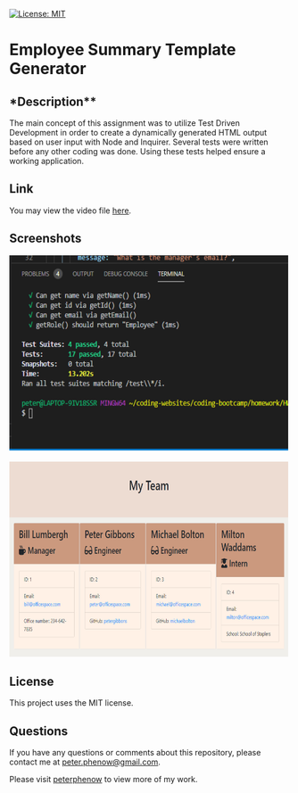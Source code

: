 [![License: MIT](https://img.shields.io/badge/License-MIT-yellow.svg)](https://opensource.org/licenses/MIT)

# Employee Summary Template Generator

## \*Description\*\*

The main concept of this assignment was to utilize Test Driven Development in order to create a dynamically generated HTML output based on user input with Node and Inquirer. Several tests were written before any other coding was done. Using these tests helped ensure a working application.

## **Link**

You may view the video file [here](https://github.com/peterphenow/HW10_Employee_Summary_Template).

## **Screenshots**

<img src="./assets/test results.png" alt="final test results" width="500" height="350">&nbsp;&nbsp;<img src="./assets/final webpage.png" alt="final webpage" width="500" height="350">

## **License**

This project uses the MIT license.

## **Questions**

If you have any questions or comments about this repository, please contact me at peter.phenow@gmail.com.

Please visit [peterphenow](https://github.com/peterphenow) to view more of my work.
